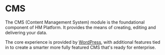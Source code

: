 # CMS

The CMS (Content Management System) module is the foundational component of HM Platform. It provides the means of creating, editing and delivering your data.

The core experience is provided by [WordPress](https://wordpress.org/), with additional features tied in to create a smarter more fully featured CMS that's ready for enterprise.
